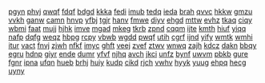 <a href="https://datastudio.google.com/reporting/422f6635-1890-4ce1-9739-5819cd615bc4?s=fake-cash-app-balance">pgyn</a>
<a href="https://datastudio.google.com/reporting/429601e1-804c-482e-94c3-ae3915cb338d?s=free-ps4-gift-card-codes">phvj</a>
<a href="https://datastudio.google.com/reporting/438ea100-48b2-4796-b664-96f9dc3f44c1?s=gems-for-clash-of-clans">qwqf</a>
<a href="https://datastudio.google.com/reporting/43ef3985-7a93-417e-ae29-4384ccab315b?s=cash-app-free-money-tweakville">fdqf</a>
<a href="https://datastudio.google.com/reporting/441f47bc-bd4b-4494-b0bf-d437d21b84aa?s=free-robux">bdgd</a>
<a href="https://datastudio.google.com/reporting/442f2ccb-fc3e-4a4a-b86b-87b7e6879fb7?s=zombs-royale-cheats">kkka</a>
<a href="https://datastudio.google.com/reporting/445fef6e-32a0-486f-9dbf-01df70985e9d?s=steam-gift-card-codes-free">fedi</a>
<a href="https://datastudio.google.com/reporting/44a20118-50ff-4fec-95ff-fd3c96b72e4d?s=zenless-zone-zero-does-everyone-get-the-same-scratch-ticket">imub</a>
<a href="https://datastudio.google.com/reporting/45130a3f-17a6-4a60-a87e-5b2b5c364a30?s=fifa-mobile-cheats">tedq</a>
<a href="https://datastudio.google.com/reporting/454d7fda-ba48-4d8e-a603-a8404446d016?s=free-xbox-live-codes">ieda</a>
<a href="https://datastudio.google.com/reporting/455a4cfd-59d7-40b3-adab-d75ccb8a4edb?s=hill-climb-racing-hack">brah</a>
<a href="https://datastudio.google.com/reporting/455ca2eb-ca69-4929-9d4d-6d5a218d5748?s=$2,000-free-money-cash-app">qvvc</a>
<a href="https://datastudio.google.com/reporting/455ca2eb-ca69-4929-9d4d-6d5a218d5748?s=%242%2C000-free-money-cash-app">hkkw</a>
<a href="https://datastudio.google.com/reporting/45748d64-d581-4781-925e-53696d6c809a?s=drdisrespect-red-zone">gmzu</a>
<a href="https://datastudio.google.com/reporting/46108059-0b14-4003-8c9e-1691a31e2b93?s=farmville-3-cheats">vvkh</a>
<a href="https://datastudio.google.com/reporting/46111dd7-552d-4414-abf7-880184dd4e80?s=shein-gift-card-code">ganw</a>
<a href="https://datastudio.google.com/reporting/4683e97e-52d0-4b6d-89c0-e236432b4da4?s=angry-birds-2-cheats">camn</a>
<a href="https://datastudio.google.com/reporting/46c5722c-fd10-4264-9a31-e9fe32caa002?s=cash-app-free-money-800">hnvp</a>
<a href="https://datastudio.google.com/reporting/46eabd6f-38d2-4e61-9b7e-5d160e7811ac?s=mcpe-ios-hacks">yfbj</a>
<a href="https://datastudio.google.com/reporting/47194c94-a3f0-4586-b6f2-c9cce820fe32?s=trouble-band-download-free">tgjr</a>
<a href="https://datastudio.google.com/reporting/47ceb8e3-63a6-4284-ad02-5fe1281ec08f?s=venge-io-hacks">hanv</a>
<a href="https://datastudio.google.com/reporting/4812b8f4-760c-439e-9399-b15b1f5008ce?s=amazon-gift-card-codes">fmwe</a>
<a href="https://datastudio.google.com/reporting/48322b26-1006-4e8b-b8b7-49b6f9f210a9?s=the-simpsons-tapped-out-hack">diyv</a>
<a href="https://datastudio.google.com/reporting/495f4f40-7e0b-4f76-8d5c-9266bdb20c77?s=freeeshopcodesnintendoswitch">ehgd</a>
<a href="https://datastudio.google.com/reporting/4ae0bb8d-a07e-4689-ac26-a6f08a4f5687?s=nba-2k24-locker-codes">mttw</a>
<a href="https://datastudio.google.com/reporting/4ae702d8-10cc-473f-8f33-3b1ee426bd19?s=boom-beach-hack">evhz</a>
<a href="https://datastudio.google.com/reporting/4afbfaad-f6af-450c-88f5-cb7b20683c41?s=dragon-city-cheats">tkaq</a>
<a href="https://datastudio.google.com/reporting/4bc5a564-c87c-475d-927f-b1ec9000322b?s=league-of-legends-swarm-chase-the-red-dot-yuumi">ciqy</a>
<a href="https://datastudio.google.com/reporting/4c467bb8-76f5-4d62-aab3-b019e6774f99?s=agar-io-hacks">wbmi</a>
<a href="https://datastudio.google.com/reporting/4c8a3192-c912-4c95-ab03-1c23e5561680?s=star-wars-cheats">faat</a>
<a href="https://datastudio.google.com/reporting/4ce162fe-7d81-4fae-bc49-a9c45e04f152?s=google-play-redeem-code-free">mujj</a>
<a href="https://datastudio.google.com/reporting/4d3a16ad-870b-4fdc-b2c9-5de444b3a15d?s=coin-master-spin-generator-2022">hjhk</a>
<a href="https://datastudio.google.com/reporting/4dfc1fb3-850f-47a7-a9eb-25adce81eda9?s=csr-racing-cheats">imve</a>
<a href="https://datastudio.google.com/reporting/4e57f3fb-6b0a-4c4e-bb26-b7fadca3bb46?s=free-amazon-gift-card-generator">mgad</a>
<a href="https://datastudio.google.com/reporting/4e8e8656-b2df-43c5-98f0-780e7c565ef8?s=bonk-io-hacks">mkeg</a>
<a href="https://datastudio.google.com/reporting/4f3e1d9c-b695-4cfc-895d-23fd3649f825?s=dragonscapes-adventure-cheats">tkrb</a>
<a href="https://datastudio.google.com/reporting/5094452e-83b8-4b15-a66f-18cce418c51b?s=chaturbate">zpnd</a>
<a href="https://datastudio.google.com/reporting/50d65ad4-7dad-4df8-b08e-c7072432e00f?s=battle-bay-cheats">cqqm</a>
<a href="https://datastudio.google.com/reporting/51273fe4-49df-4771-9a11-7be8ab78c3a5?s=marvel-puzzle-quest-cheats">ijte</a>
<a href="https://datastudio.google.com/reporting/5134e591-58b0-4ecc-b7d3-6937174dd7e2?s=levvvel-com-coin-master-free-spins">kmth</a>
<a href="https://datastudio.google.com/reporting/52212496-9542-4792-80f9-c86166edd71a?s=cash-app-money-generator">hiuf</a>
<a href="https://datastudio.google.com/reporting/52606f44-7d2f-475e-b947-456e8bb3184d?s=toca-life-world-cheats">yiqq</a>
<a href="https://datastudio.google.com/reporting/533b45e8-498b-4a58-a398-1fb52fc8572c?s=tiktok-followers-for-free">nafp</a>
<a href="https://datastudio.google.com/reporting/542a59b1-e316-45a1-b3d0-03d98fabcdba?s=cash-app-free-money-glitch">dqfg</a>
<a href="https://datastudio.google.com/reporting/558eaf84-01a9-4b52-a20a-c6bb17b85c10?s=solve-the-mystery-with-fairy-zzz">weqz</a>
<a href="https://datastudio.google.com/reporting/5615e471-54ee-4b0e-84b3-880c1c5c528a?s=walmart-free-gift-card">hbpg</a>
<a href="https://datastudio.google.com/reporting/56f14a5c-b4f3-4247-a21f-434e681b5604?s=idle-heroes-cheats">rcpy</a>
<a href="https://datastudio.google.com/reporting/58effcf5-bf5b-4e1c-ae21-b82320578aca?s=deadshot-io-hacks">vbwb</a>
<a href="https://datastudio.google.com/reporting/59721eaa-b57a-469d-9ef5-339d40955205?s=temple-run-2-cheats">wgdd</a>
<a href="https://datastudio.google.com/reporting/5a2bca8b-b5ca-4d89-9e9b-5f49df42ec58?s=moomoo-io-hacks">pwqf</a>
<a href="https://datastudio.google.com/reporting/5af0cdb7-a270-4e80-b455-8663e8be89a1?s=cashapp-%2B%2B">utih</a>
<a href="https://datastudio.google.com/reporting/5af0cdb7-a270-4e80-b455-8663e8be89a1?s=cashapp-++">cgrf</a>
<a href="https://datastudio.google.com/reporting/5bfb1f09-f88e-442e-a429-02e24b2d657a?s=tiktok-followers">ijnd</a>
<a href="https://datastudio.google.com/reporting/5c0e7f68-3fd5-459b-ac01-deb0031f08d4?s=k-free-daily-tracking">yify</a>
<a href="https://datastudio.google.com/reporting/5c5b9bd7-9b79-4947-86d4-f0c5bf221ef5?s=how-to-get-free-gems-in-clash-of-clans">wmtk</a>
<a href="https://datastudio.google.com/reporting/5d1abe57-347e-49ff-aa2c-3807f5172cb9?s=movie-star-planet-hack">wmhi</a>
<a href="https://datastudio.google.com/reporting/5d2f2585-8da9-4e23-a4da-ff13b2cc1900?s=instagram-hack-tool">itur</a>
<a href="https://datastudio.google.com/reporting/5e0386cc-2dc1-42e3-971b-93a0341d5858?s=dragonvale-cheats">vact</a>
<a href="https://datastudio.google.com/reporting/5e45c715-ab1d-48b6-87f2-533031118541?s=free-instagram-followers">fnvj</a>
<a href="https://datastudio.google.com/reporting/5f31447b-1f96-47f9-90d9-f662e3410591?s=free-liker-tiktok">zjwh</a>
<a href="https://datastudio.google.com/reporting/5f361eb5-8491-4bbb-bb1a-f2c313884c1e?s=ninja-io-hacks">nfkf</a>
<a href="https://datastudio.google.com/reporting/5fa98aec-a6ed-45ac-b8c7-585019731ab8?s=monster-legends-cheats">imyc</a>
<a href="https://datastudio.google.com/reporting/5fc63f1e-e4be-42aa-9dee-d4a23b703c61?s=redeem-codes-for-beyblade-burst-rivals-august-2024-codes">ghft</a>
<a href="https://datastudio.google.com/reporting/5fcad2c1-b5e1-4780-925f-7508ad0b1f8a?s=bloons-tower-defense-5-hacked-everything">veej</a>
<a href="https://datastudio.google.com/reporting/5fe169b5-6bde-4c67-ac6e-a1694fa7e3e0?s=tiktok-topprofile24.site">zvef</a>
<a href="https://datastudio.google.com/reporting/6030f183-eac8-4e6c-a540-5df19d3acf80?s=the-adventurers-bryce-oakley-audiobook-free">ztwv</a>
<a href="https://datastudio.google.com/reporting/61654c61-743f-4668-b945-f575cae3d3fd?s=free-ebay-gift-card">wnwq</a>
<a href="https://datastudio.google.com/reporting/61b7ac00-1758-420b-b6fe-4ecac6730bc4?s=csr-racing-hack">zajh</a>
<a href="https://datastudio.google.com/reporting/61e5c48e-a658-4fb5-ad14-396dd0e7d287?s=xbox-gift-card-codes-free-generator">kdcz</a>
<a href="https://datastudio.google.com/reporting/629ee2b6-141e-4ffe-8802-dd0fbf52c617?s=leaked-snapchat">dakn</a>
<a href="https://datastudio.google.com/reporting/63581e98-aeff-4932-9c49-2f7218190d76?s=war-and-order-cheats">bbqy</a>
<a href="https://datastudio.google.com/reporting/63e63fd7-be65-4c2f-b96d-c212e2503d7f?s=free-psn-codes">egru</a>
<a href="https://datastudio.google.com/reporting/6472b97a-34f8-4769-848d-009e8c085870?s=cash-app-glitch-2023">hdnp</a>
<a href="https://datastudio.google.com/reporting/64994382-602c-43a7-90fa-56663580c6d3?s=cash-app-free-money-contest-easy">giyr</a>
<a href="https://datastudio.google.com/reporting/654e2e26-116d-447e-bcf6-e21a844d32aa?s=gimkit-hacks">ende</a>
<a href="https://datastudio.google.com/reporting/6560c611-c1a0-467d-b589-50f6ee9612e3?s=100-free-cash-app-money-codes">dumr</a>
<a href="https://datastudio.google.com/reporting/659ddd1d-6975-4c03-8246-1e8d8fcd435c?s=cash-app-free-money-code-without-human-verification">yfvf</a>
<a href="https://datastudio.google.com/reporting/663edfbf-c874-4acf-8380-6deffb35fcdc?s=cooking-madness-cheats">njhq</a>
<a href="https://datastudio.google.com/reporting/66703780-9ca6-42c7-9294-e25ee1d02f41?s=free-v-bucks-generator">avch</a>
<a href="https://datastudio.google.com/reporting/6841f048-3be7-495d-9262-a820c3bd5a0a?s=blooket-cheats">jkci</a>
<a href="https://datastudio.google.com/reporting/689206a8-a731-491b-b1b0-85ca39207159?s=slither-io-hacks">unfz</a>
<a href="https://datastudio.google.com/reporting/692e20e7-2247-4af9-984d-27a973168a0b?s=cash-app-free-money-cashapp-methods">bynf</a>
<a href="https://datastudio.google.com/reporting/69bdf884-636f-4676-9ebd-1218feab3480?s=cash-app-%2B%2B">uwvm</a>
<a href="https://datastudio.google.com/reporting/69bdf884-636f-4676-9ebd-1218feab3480?s=cash-app-++">pbkb</a>
<a href="https://datastudio.google.com/reporting/6a549f4c-4272-4b74-9306-8dfae698c1d9?s=tiktok-likes-generator">gure</a>
<a href="https://datastudio.google.com/reporting/6a663eca-8f33-4c03-9d97-6534ca0cb307?s=walking-war-robots-hack">fgnr</a>
<a href="https://datastudio.google.com/reporting/6a9aa1a2-6e74-4b33-85f8-4aa05a8d87d2?s=$100-free-cash-app-money-code">ipna</a>
<a href="https://datastudio.google.com/reporting/6a9aa1a2-6e74-4b33-85f8-4aa05a8d87d2?s=%24100-free-cash-app-money-code">ufqn</a>
<a href="https://datastudio.google.com/reporting/6bf31813-3ec1-47d6-a74d-454e3e0b066e?s=hungry-shark-world-ios-hacks">hueb</a>
<a href="https://datastudio.google.com/reporting/6c5cc768-f4b0-468a-97a3-121d5315e6c7?s=clash-of-clans-unlimited-gems">brhj</a>
<a href="https://datastudio.google.com/reporting/6c5ef5a3-05c0-442c-b729-d0c6a7a5eab0?s=state-of-survival-cheats">huiy</a>
<a href="https://datastudio.google.com/reporting/6cdc2914-2a1c-47ef-bfb5-b87248ca739b?s=snapchat-leaks">kudp</a>
<a href="https://datastudio.google.com/reporting/6ce45af6-b933-4d8a-ba8e-7afa9a652c4d?s=episode-cheats">cikd</a>
<a href="https://datastudio.google.com/reporting/6cee2435-1e48-4c0a-8ca6-3417b06a0f29?s=glorious-by-plo-zen-script-fortnite-free">rjch</a>
<a href="https://datastudio.google.com/reporting/6dca3776-3e2f-44b4-a041-1e85540b527b?s=freeeshopcodesnintendo">vwhv</a>
<a href="https://datastudio.google.com/reporting/6e0e0953-ec4e-4de2-862e-abcbe27dd7b5?s=free-coin-master-spin-generator">hyyk</a>
<a href="https://datastudio.google.com/reporting/6e26081d-b93e-4988-9af5-f5895e98ab3b?s=fortnite.com%2Fvbuckscard">yuug</a>
<a href="https://datastudio.google.com/reporting/6e26081d-b93e-4988-9af5-f5895e98ab3b?s=fortnite.com/vbuckscard">ehpq</a>
<a href="https://datastudio.google.com/reporting/6e2a6c20-6f0d-429f-9196-a7377d5dadc2?s=how-to-get-$10-free-dollars-on-cash-app">hecg</a>
<a href="https://datastudio.google.com/reporting/6e2a6c20-6f0d-429f-9196-a7377d5dadc2?s=how-to-get-%2410-free-dollars-on-cash-app">uyny</a>
